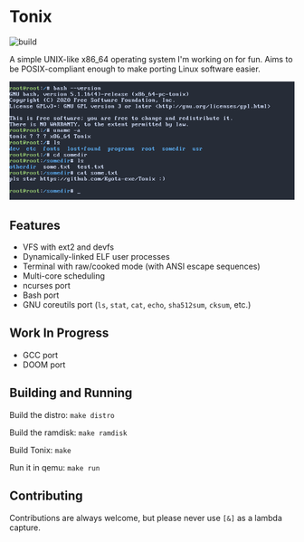 # Tonix
![build](https://github.com/Kyota-exe/Tonix/workflows/Tonix%20kernel%20CI/badge.svg)

A simple UNIX-like x86_64 operating system I'm working on for fun.
Aims to be POSIX-compliant enough to make porting Linux software easier.

![Screenshot](/screenshot.png "Screenshot")

## Features
- VFS with ext2 and devfs
- Dynamically-linked ELF user processes
- Terminal with raw/cooked mode (with ANSI escape sequences)
- Multi-core scheduling
- ncurses port
- Bash port
- GNU coreutils port (`ls`, `stat`, `cat`, `echo`, `sha512sum`, `cksum`, etc.)

## Work In Progress
- GCC port
- DOOM port

## Building and Running
Build the distro: `make distro`

Build the ramdisk: `make ramdisk`

Build Tonix: `make`

Run it in qemu: `make run`

## Contributing
Contributions are always welcome, but please never use `[&]` as a lambda capture.
